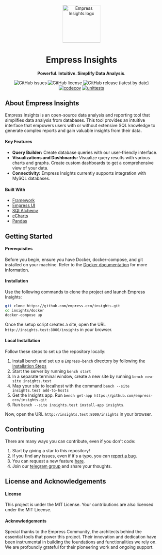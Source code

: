 <div align="center">
<img src="https://grow.empress.eco/uploads/default/original/2X/1/1f1e1044d3864269d2a613577edb9763890422ab.png" alt="Empress Insights logo" width="124"/>
<h1>Empress Insights</h1>

**Powerful. Intuitive. Simplify Data Analysis.**

![GitHub issues](https://img.shields.io/github/issues/empress-eco/insights)
![GitHub license](https://img.shields.io/github/license/empress-eco/insights)
![GitHub release (latest by date)](https://img.shields.io/github/v/release/empress-eco/insights)
[![codecov](https://codecov.io/github/empress-eco/insights/branch/develop/graph/badge.svg?token=8ZXHCY4G9U)](https://codecov.io/github/empress-eco/insights)
[![unittests](https://github.com/empress-eco/insights/actions/workflows/server-tests.yml/badge.svg)](https://github.com/empress-eco/insights/actions/workflows/server-tests.yml)

</div>

## About Empress Insights

Empress Insights is an open-source data analysis and reporting tool that simplifies data analysis from databases. This tool provides an intuitive interface that empowers users with or without extensive SQL knowledge to generate complex reports and gain valuable insights from their data.

#### Key Features
- **Query Builder:** Create database queries with our user-friendly interface.
- **Visualizations and Dashboards:** Visualize query results with various charts and graphs. Create custom dashboards to get a comprehensive view of your data.
- **Connectivity:** Empress Insights currently supports integration with MySQL databases.

#### Built With
- [Framework](https://github.com/Empress/Empress)
- [Empress UI](https://github.com/Empress/Empress-ui)
- [SQLAlchemy](https://github.com/sqlalchemy/sqlalchemy)
- [eCharts](https://github.com/apache/echarts)
- [Pandas](https://github.com/pandas-dev/pandas)

## Getting Started

#### Prerequisites
Before you begin, ensure you have Docker, docker-compose, and git installed on your machine. Refer to the [Docker documentation](https://docs.docker.com/) for more information.

#### Installation
Use the following commands to clone the project and launch Empress Insights:

```sh
git clone https://github.com/empress-eco/insights.git
cd insights/docker
docker-compose up
```
Once the setup script creates a site, open the URL `http://insights.test:8000/insights` in your browser.

#### Local Installation
Follow these steps to set up the repository locally:

1. Install bench and set up a `Empress-bench` directory by following the [Installation Steps](https://Empressframework.com/docs/user/en/installation)
2. Start the server by running `bench start`
3. In a separate terminal window, create a new site by running `bench new-site insights.test`
4. Map your site to localhost with the command `bench --site insights.test add-to-hosts`
5. Get the Insights app. Run `bench get-app https://github.com/empress-eco/insights.git`
6. Run `bench --site insights.test install-app insights`.

Now, open the URL `http://insights.test:8000/insights` in your browser.

## Contributing

There are many ways you can contribute, even if you don't code:

1. Start by giving a star to this repository!
2. If you find any issues, even if it's a typo, you can [report a bug](https://github.com/empress-eco/insights/issues).
3. You can request a new feature [here](https://github.com/empress-eco/insights/issues).
4. Join our [telegram group](https://t.me/empress-eco) and share your thoughts.

## License and Acknowledgements

#### License
This project is under the MIT License. Your contributions are also licensed under the MIT License.

#### Acknowledgements
Special thanks to the Empress Community, the architects behind the essential tools that power this project. Their innovation and dedication have been instrumental in building the foundations and functionalities we rely on. We are profoundly grateful for their pioneering work and ongoing support.